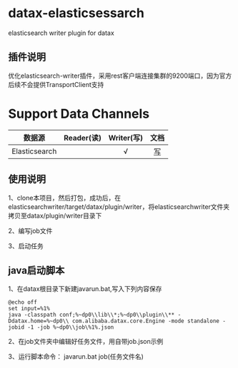 # datax-elasticsessarch
elasticsearch writer plugin for datax

## 插件说明
优化elasticsearch-writer插件，采用rest客户端连接集群的9200端口，因为官方后续不会提供TransportClient支持

# Support Data Channels 
| 数据源        | Reader(读) | Writer(写) |文档|
| ---------- | :-------: | :-------: |:-------: |
| Elasticsearch       |         |     √     |[写](https://github.com/lzcGuit/datax-elasticsessarch/tree/master/elasticsearchwriter/elasticsearchwriter.md)|

## 使用说明

1、clone本项目，然后打包，成功后，在elasticsearchwriter/target/datax/plugin/writer，将elasticsearchwriter文件夹拷贝至datax/plugin/writer目录下  

2、编写job文件

3、启动任务

## java启动脚本
1、在datax根目录下新建javarun.bat,写入下列内容保存
```
@echo off
set input=%1%
java -classpath conf;%~dp0\\lib\\*;%~dp0\\plugin\\** -Ddatax.home=%~dp0\\ com.alibaba.datax.core.Engine -mode standalone -jobid -1 -job %~dp0\\job\%1%.json
```
2、在job文件夹中编辑好任务文件，用自带job.json示例

3、运行脚本命令：  javarun.bat job(任务文件名)
